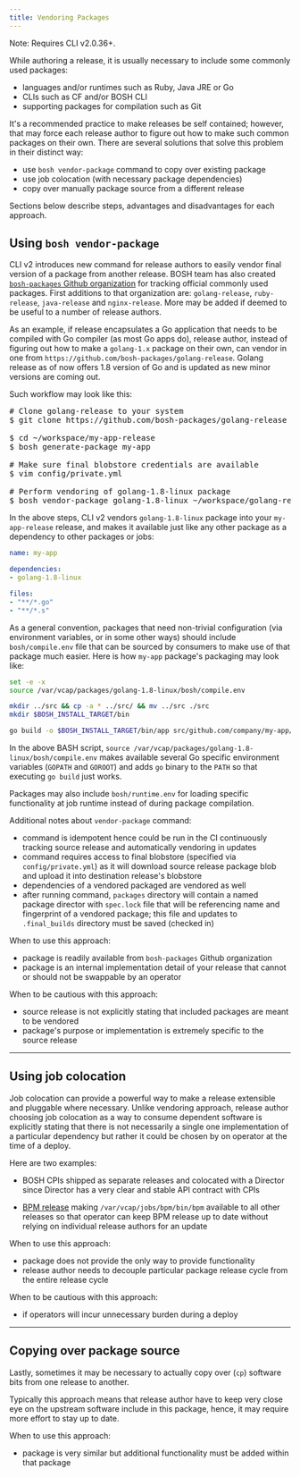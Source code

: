 ```yaml
---
title: Vendoring Packages
---
```


<p class="note">Note: Requires CLI v2.0.36+.</p>

While authoring a release, it is usually necessary to include some commonly used packages:

- languages and/or runtimes such as Ruby, Java JRE or Go
- CLIs such as CF and/or BOSH CLI
- supporting packages for compilation such as Git

It's a recommended practice to make releases be self contained; however, that may force each release author to figure out how to make such common packages on their own. There are several solutions that solve this problem in their distinct way:

- use `bosh vendor-package` command to copy over existing package
- use job colocation (with necessary package dependencies)
- copy over manually package source from a different release

Sections below describe steps, advantages and disadvantages for each approach.

## <a id="vendor"></a> Using `bosh vendor-package`

CLI v2 introduces new command for release authors to easily vendor final version of a package from another release. BOSH team has also created [`bosh-packages` Github organization](https://github.com/bosh-packages) for tracking official commonly used packages. First additions to that organization are: `golang-release`, `ruby-release`, `java-release` and `nginx-release`. More may be added if deemed to be useful to a number of release authors.

As an example, if release encapsulates a Go application that needs to be compiled with Go compiler (as most Go apps do), release author, instead of figuring out how to make a `golang-1.x` package on their own, can vendor in one from `https://github.com/bosh-packages/golang-release`. Golang release as of now offers 1.8 version of Go and is updated as new minor versions are coming out.

Such workflow may look like this:

<pre class="terminal">
# Clone golang-release to your system
$ git clone https://github.com/bosh-packages/golang-release ~/workspace/golang-release

$ cd ~/workspace/my-app-release
$ bosh generate-package my-app

# Make sure final blobstore credentials are available
$ vim config/private.yml

# Perform vendoring of golang-1.8-linux package
$ bosh vendor-package golang-1.8-linux ~/workspace/golang-release
</pre>

In the above steps, CLI v2 vendors `golang-1.8-linux` package into your `my-app-release` release, and makes it available just like any other package as a dependency to other packages or jobs:

```yaml
name: my-app

dependencies:
- golang-1.8-linux

files:
- "**/*.go"
- "**/*.s"
```

As a general convention, packages that need non-trivial configuration (via environment variables, or in some other ways) should include `bosh/compile.env` file that can be sourced by consumers to make use of that package much easier. Here is how `my-app` package's packaging may look like:

```bash
set -e -x
source /var/vcap/packages/golang-1.8-linux/bosh/compile.env

mkdir ../src && cp -a * ../src/ && mv ../src ./src
mkdir $BOSH_INSTALL_TARGET/bin

go build -o $BOSH_INSTALL_TARGET/bin/app src/github.com/company/my-app/main/*.go
```

In the above BASH script, `source /var/vcap/packages/golang-1.8-linux/bosh/compile.env` makes available several Go specific environment variables (`GOPATH` and `GOROOT`) and adds `go` binary to the `PATH` so that executing `go build` just works.

Packages may also include `bosh/runtime.env` for loading specific functionality at job runtime instead of during package compilation.

Additional notes about `vendor-package` command:

- command is idempotent hence could be run in the CI continuously tracking source release and automatically vendoring in updates
- command requires access to final blobstore (specified via `config/private.yml`) as it will download source release package blob and upload it into destination release's blobstore
- dependencies of a vendored packaged are vendored as well
- after running command, `packages` directory will contain a named package director with `spec.lock` file that will be referencing name and fingerprint of a vendored package; this file and updates to `.final_builds` directory must be saved (checked in)

When to use this approach:

- package is readily available from `bosh-packages` Github organization
- package is an internal implementation detail of your release that cannot or should not be swappable by an operator

When to be cautious with this approach:

- source release is not explicitly stating that included packages are meant to be vendored
- package's purpose or implementation is extremely specific to the source release

---
## <a id="colocation"></a> Using job colocation

Job colocation can provide a powerful way to make a release extensible and pluggable where necessary. Unlike vendoring approach, release author choosing job colocation as a way to consume dependent software is explicitly stating that there is not necessarily a single one implementation of a particular dependency but rather it could be chosen by on operator at the time of a deploy.

Here are two examples:

- BOSH CPIs shipped as separate releases and colocated with a Director since Director has a very clear and stable API contract with CPIs

- [BPM release](https://github.com/cloudfoundry-incubator/bpm-release) making `/var/vcap/jobs/bpm/bin/bpm` available to all other releases so that operator can keep BPM release up to date without relying on individual release authors for an update

When to use this approach:

- package does not provide the only way to provide functionality
- release author needs to decouple particular package release cycle from the entire release cycle

When to be cautious with this approach:

- if operators will incur unnecessary burden during a deploy

---
## <a id="copy"></a> Copying over package source

Lastly, sometimes it may be necessary to actually copy over (`cp`) software bits from one release to another.

Typically this approach means that release author have to keep very close eye on the upstream software include in this package, hence, it may require more effort to stay up to date.

When to use this approach:

- package is very similar but additional functionality must be added within that package
